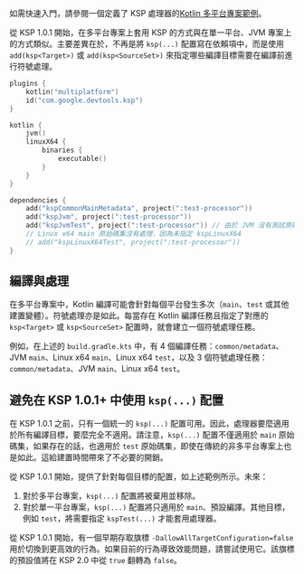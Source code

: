 [//]: # (title: KSP 與 Kotlin 多平台)

如需快速入門，請參閱一個定義了 KSP 處理器的[Kotlin 多平台專案範例](https://github.com/google/ksp/tree/main/examples/multiplatform)。

從 KSP 1.0.1 開始，在多平台專案上套用 KSP 的方式與在單一平台、JVM 專案上的方式類似。主要差異在於，不再是將 `ksp(...)` 配置寫在依賴項中，而是使用 `add(ksp<Target>)` 或 `add(ksp<SourceSet>)` 來指定哪些編譯目標需要在編譯前進行符號處理。

```kotlin
plugins {
    kotlin("multiplatform")
    id("com.google.devtools.ksp")
}

kotlin {
    jvm()
    linuxX64 {
        binaries {
            executable()
        }
    }
}

dependencies {
    add("kspCommonMainMetadata", project(":test-processor"))
    add("kspJvm", project(":test-processor"))
    add("kspJvmTest", project(":test-processor")) // 由於 JVM 沒有測試原始碼集，所以不起作用
    // Linux x64 main 原始碼集沒有處理，因為未指定 kspLinuxX64
    // add("kspLinuxX64Test", project(":test-processor"))
}
```

## 編譯與處理

在多平台專案中，Kotlin 編譯可能會針對每個平台發生多次（`main`、`test` 或其他建置變體）。符號處理亦是如此。每當存在 Kotlin 編譯任務且指定了對應的 `ksp<Target>` 或 `ksp<SourceSet>` 配置時，就會建立一個符號處理任務。

例如，在上述的 `build.gradle.kts` 中，有 4 個編譯任務：`common/metadata`、JVM `main`、Linux x64 `main`、Linux x64 `test`，以及 3 個符號處理任務：`common/metadata`、JVM `main`、Linux x64 `test`。

## 避免在 KSP 1.0.1+ 中使用 `ksp(...)` 配置

在 KSP 1.0.1 之前，只有一個統一的 `ksp(...)` 配置可用。因此，處理器要麼適用於所有編譯目標，要麼完全不適用。請注意，`ksp(...)` 配置不僅適用於 `main` 原始碼集，如果存在的話，也適用於 `test` 原始碼集，即使在傳統的非多平台專案上也是如此。這給建置時間帶來了不必要的開銷。

從 KSP 1.0.1 開始，提供了針對每個目標的配置，如上述範例所示。未來：
1. 對於多平台專案，`ksp(...)` 配置將被棄用並移除。
2. 對於單一平台專案，`ksp(...)` 配置將只適用於 `main`、預設編譯。其他目標，例如 `test`，將需要指定 `kspTest(...)` 才能套用處理器。

從 KSP 1.0.1 開始，有一個早期存取旗標 `-DallowAllTargetConfiguration=false` 用於切換到更高效的行為。如果目前的行為導致效能問題，請嘗試使用它。該旗標的預設值將在 KSP 2.0 中從 `true` 翻轉為 `false`。